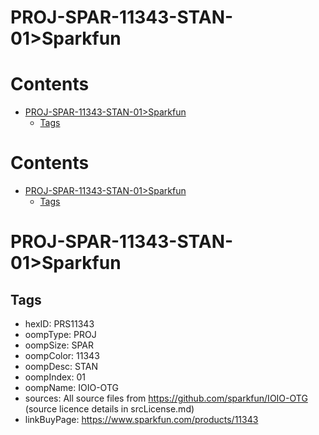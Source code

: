 
PROJ-SPAR-11343-STAN-01>Sparkfun
================================

Contents
========

* [PROJ-SPAR-11343-STAN-01>Sparkfun](#proj-spar-11343-stan-01sparkfun)
	* [Tags](#tags)

Contents
========

* [PROJ-SPAR-11343-STAN-01>Sparkfun](#proj-spar-11343-stan-01sparkfun)
	* [Tags](#tags)

# PROJ-SPAR-11343-STAN-01>Sparkfun

## Tags

- hexID: PRS11343
- oompType: PROJ
- oompSize: SPAR
- oompColor: 11343
- oompDesc: STAN
- oompIndex: 01
- oompName: IOIO-OTG
- sources: All source files from https://github.com/sparkfun/IOIO-OTG (source licence details in srcLicense.md)
- linkBuyPage: https://www.sparkfun.com/products/11343
